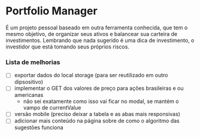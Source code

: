 # Portfolio Manager

É um projeto pessoal baseado em outra ferramenta conhecida, que tem o mesmo objetivo, de organizar seus ativos e balancear sua carteira de investimentos. Lembrando que nada sugerido é uma dica de investimento, o investidor que está tomando seus próprios riscos.

### Lista de melhorias

- [ ] exportar dados do local storage (para ser reutilizado em outro dipsositivo)
- [ ] implementar o GET dos valores de preço para ações brasileiras e ou americanas
  - não sei exatamente como isso vai ficar no modal, se mantém o vampo de currentValue
- [ ] versão mobile (preciso deixar a tabela e as abas mais responsivas)
- [ ] adicionar mais conteúdo na página sobre de como o algoritmo das sugestões funciona
